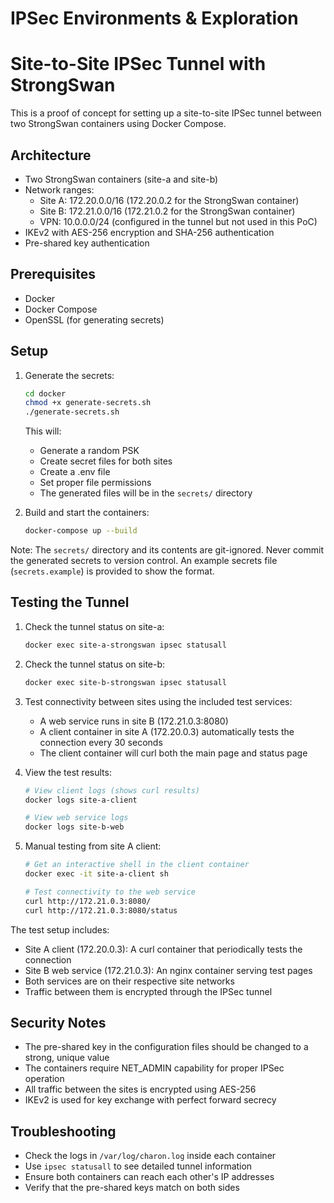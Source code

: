 # IPSec Environments & Exploration

# Site-to-Site IPSec Tunnel with StrongSwan

This is a proof of concept for setting up a site-to-site IPSec tunnel between two StrongSwan containers using Docker Compose.

## Architecture

- Two StrongSwan containers (site-a and site-b)
- Network ranges:
  - Site A: 172.20.0.0/16 (172.20.0.2 for the StrongSwan container)
  - Site B: 172.21.0.0/16 (172.21.0.2 for the StrongSwan container)
  - VPN: 10.0.0.0/24 (configured in the tunnel but not used in this PoC)
- IKEv2 with AES-256 encryption and SHA-256 authentication
- Pre-shared key authentication


## Prerequisites

- Docker
- Docker Compose
- OpenSSL (for generating secrets)

## Setup

1. Generate the secrets:
   ```bash
   cd docker
   chmod +x generate-secrets.sh
   ./generate-secrets.sh
   ```
   This will:
   - Generate a random PSK
   - Create secret files for both sites
   - Create a .env file
   - Set proper file permissions
   - The generated files will be in the `secrets/` directory

2. Build and start the containers:
   ```bash
   docker-compose up --build
   ```

Note: The `secrets/` directory and its contents are git-ignored. Never commit the generated secrets to version control.
An example secrets file (`secrets.example`) is provided to show the format.

## Testing the Tunnel

1. Check the tunnel status on site-a:
   ```bash
   docker exec site-a-strongswan ipsec statusall
   ```

2. Check the tunnel status on site-b:
   ```bash
   docker exec site-b-strongswan ipsec statusall
   ```

3. Test connectivity between sites using the included test services:
   - A web service runs in site B (172.21.0.3:8080)
   - A client container in site A (172.20.0.3) automatically tests the connection every 30 seconds
   - The client container will curl both the main page and status page

4. View the test results:
   ```bash
   # View client logs (shows curl results)
   docker logs site-a-client

   # View web service logs
   docker logs site-b-web
   ```

5. Manual testing from site A client:
   ```bash
   # Get an interactive shell in the client container
   docker exec -it site-a-client sh

   # Test connectivity to the web service
   curl http://172.21.0.3:8080/
   curl http://172.21.0.3:8080/status
   ```

The test setup includes:
- Site A client (172.20.0.3): A curl container that periodically tests the connection
- Site B web service (172.21.0.3): An nginx container serving test pages
- Both services are on their respective site networks
- Traffic between them is encrypted through the IPSec tunnel

## Security Notes

- The pre-shared key in the configuration files should be changed to a strong, unique value
- The containers require NET_ADMIN capability for proper IPSec operation
- All traffic between the sites is encrypted using AES-256
- IKEv2 is used for key exchange with perfect forward secrecy

## Troubleshooting

- Check the logs in `/var/log/charon.log` inside each container
- Use `ipsec statusall` to see detailed tunnel information
- Ensure both containers can reach each other's IP addresses
- Verify that the pre-shared keys match on both sides
